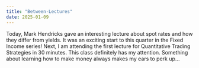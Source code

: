 ```yaml
---
title: "Between-Lectures"
date: 2025-01-09
---
```


Today, Mark Hendricks gave an interesting lecture about spot rates and how they differ from yields. It was an exciting start to this quarter in the Fixed Income series! Next, I am attending the first lecture for Quantitative Trading Strategies in 30 minutes. This class definitely has my attention. Something about learning how to make money always makes my ears to perk up...
